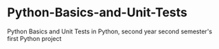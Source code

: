 # Python-Basics-and-Unit-Tests
Python Basics and Unit Tests in Python, second year second semester's first Python project
